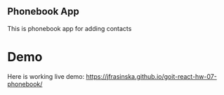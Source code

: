 ## Phonebook App

This is phonebook app for adding contacts

# Demo

Here is working live demo:
https://jfrasinska.github.io/goit-react-hw-07-phonebook/
